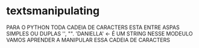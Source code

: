 # textsmanipulating  
PARA O PYTHON TODA CADEIA DE CARACTERS ESTA ENTRE ASPAS SIMPLES OU DUPLAS '', "".
'DANIELLA' <- É UM STRING 
NESSE MODEULO VAMOS APRENDER A MANIPULAR ESSA CADEIA DE CARACTERS 

